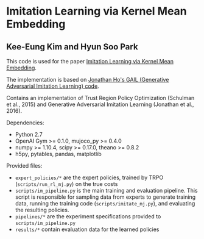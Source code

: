
# Imitation Learning via Kernel Mean Embedding

## Kee-Eung Kim and Hyun Soo Park
This code is used for the paper [Imitation Learning via Kernel Mean Embedding](http://ailab.kaist.ac.kr/papers/KP2018).

The implementation is based on [Jonathan Ho's GAIL (Generative Adversarial Imitation Learning) code](https://github.com/openai/imitation).

Contains an implementation of Trust Region Policy Optimization (Schulman et al., 2015) and Generative Adversarial Imitation Learning (Jonathan et al., 2016).

Dependencies:

* Python 2.7
* OpenAI Gym >= 0.1.0, mujoco_py >= 0.4.0
* numpy >= 1.10.4, scipy >= 0.17.0, theano >= 0.8.2
* h5py, pytables, pandas, matplotlib

Provided files:

* ``expert_policies/*`` are the expert policies, trained by TRPO (``scripts/run_rl_mj.py``) on the true costs
* ``scripts/im_pipeline.py`` is the main training and evaluation pipeline. This script is responsible for sampling data from experts to generate training data, running the training code (``scripts/imitate_mj.py``), and evaluating the resulting policies.
* ``pipelines/*`` are the experiment specifications provided to ``scripts/im_pipeline.py``
* ``results/*`` contain evaluation data for the learned policies
